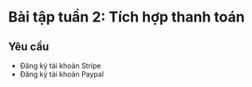 # Bài tập tuần 2: Tích hợp thanh toán

## Yêu cầu
* Đăng ký tài khoản Stripe
* Đăng ký tài khoản Paypal
